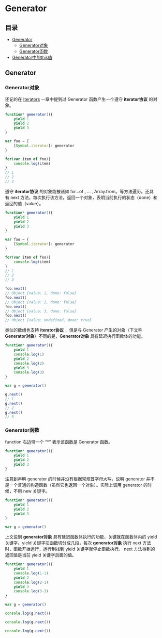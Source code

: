 # Generator
## 目录
- [Generator](#Generator函数)
    - [Generator对象](#Generator对象)
    - [Generator函数](#Generator函数)
- [Generator中的this值](#Generator中的this值)
## Generator
### Generator对象
还记的在 <a href="https://github.com/hnzhangyang/es6/blob/master/Iterators/ch.md#iterator%E5%AF%B9%E8%B1%A1">Iterators</a> 一章中提到过 Generator 函数产生一个遵守 **iterator协议** 的对象。
``` javaScript
function* generator(){
    yield 1
    yield 2
    yield 3
}

var foo = {
    [Symbol.iterator]: generator
}

for(var item of foo){
    console.log(item)
}
// 1
// 2
// 3
```
遵守 **iterator协议** 的对象能被诸如 for...of , ... , Array.from。等方法遍历。还具有 next 方法，每次执行该方法，返回一个对象，表明当前执行的状态（done）和返回的值（value）。
``` javaScript
function* generator(){
    yield 1
    yield 2
    yield 3
}

var foo = {
    [Symbol.iterator]: generator
}

for(var item of foo){
    console.log(item)
}
// 1
// 2
// 3

foo.next()
// Object {value: 1, done: false}
foo.next()
// Object {value: 2, done: false}
foo.next()
// Object {value: 3, done: false}
foo.next()
// Object {value: undefined, done: true}
```

类似的数组也支持 **iterator协议** ，但是与 Generator 产生的对象（下文称 **Generator对象**）不同的是，**Generator对象** 具有延迟执行函数体的功能。
``` javaScript
function* generator(){
    yield 1
    console.log(1)
    yield 2
    console.log(2)
    yield 3
    console.log(3)
}

var g = generator()

g.next()
// 1
g.next()
// 2
g.next()
// 3
```

### Generator函数
function 右边带一个 “*” 表示该函数是 Generator 函数。
``` javaScript
function* generator(){
    yield 1
    yield 2
    yield 3
}
```
注意到声明 generator 的时候并没有根据常规首字母大写，说明 generator 并不是一个普通的构造函数（虽然它也返回一个对象）。实际上调用 generator 的时候，不用 new 关键字。
``` javaScript
function* generator(){
    yield 1
    yield 2
    yield 3
}

var g = generator()
```
上文说到 **generator对象** 具有延迟函数体执行的功能，关键就在函数体内的 yield 关键字。yield 关键字把函数切分成几段，每次 **generator对象** 执行 next 方法时，函数开始运行，运行到找到 yield 关键字就停止函数执行。 next 方法得到的返回值是当前 yield 关键字后面的值。
``` javaScript
function* generator(){
    yield 1
    console.log(1-1)
    yield 2
    console.log(2-1)
    yield 3
    console.log(3-3)
}

var g = generator()

console.log(g.next())

console.log(g.next())

console.log(g.next())
```